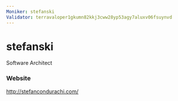 ```yaml
---
Moniker: stefanski
Validator: terravaloper1gkumn82kkj3cww28yp53agy7aluxv06fsuynvd
---
```


# stefanski

Software Architect

### Website

http://stefancondurachi.com/

